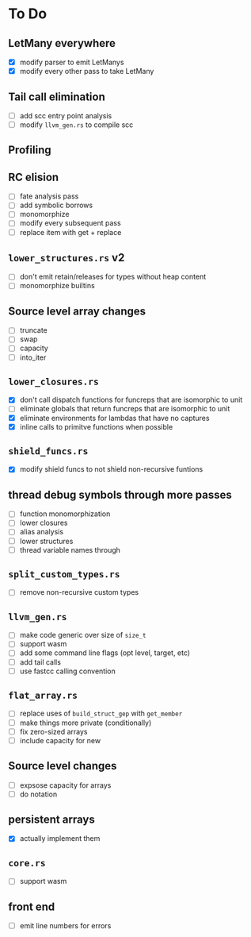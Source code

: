 # To Do

## LetMany everywhere
- [x] modify parser to emit LetManys
- [x] modify every other pass to take LetMany

## Tail call elimination
- [ ] add scc entry point analysis
- [ ] modify `llvm_gen.rs` to compile scc

## Profiling

## RC elision
- [ ] fate analysis pass
- [ ] add symbolic borrows
- [ ] monomorphize
- [ ] modify every subsequent pass
- [ ] replace item with get + replace

## `lower_structures.rs` v2
- [ ] don't emit retain/releases for types without heap content
- [ ] monomorphize builtins

## Source level array changes
- [ ] truncate
- [ ] swap
- [ ] capacity
- [ ] into_iter

## `lower_closures.rs`
- [x] don't call dispatch functions for funcreps that are isomorphic to unit
- [ ] eliminate globals that return funcreps that are isomorphic to unit
- [x] eliminate environments for lambdas that have no captures
- [x] inline calls to primitve functions when possible

## `shield_funcs.rs`

- [x] modify shield funcs to not shield non-recursive funtions


## thread debug symbols through more passes
- [ ] function monomorphization
- [ ] lower closures
- [ ] alias analysis
- [ ] lower structures
- [ ] thread variable names through

## `split_custom_types.rs`
- [ ] remove non-recursive custom types

## `llvm_gen.rs`
- [ ] make code generic over size of `size_t`
- [ ] support wasm
- [ ] add some command line flags (opt level, target, etc)
- [ ] add tail calls
- [ ] use fastcc calling convention

## `flat_array.rs`
- [ ] replace uses of `build_struct_gep` with `get_member`
- [ ] make things more private (conditionally)
- [ ] fix zero-sized arrays
- [ ] include capacity for new

## Source level changes
- [ ] expsose capacity for arrays
- [ ] do notation

## persistent arrays
- [X] actually implement them

## `core.rs`
- [ ] support wasm

## front end
- [ ] emit line numbers for errors
